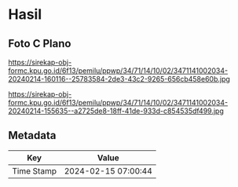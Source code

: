 # Hasil

## Foto C Plano

https://sirekap-obj-formc.kpu.go.id/6f13/pemilu/ppwp/34/71/14/10/02/3471141002034-20240214-160116--25783584-2de3-43c2-9265-656cb458e60b.jpg

https://sirekap-obj-formc.kpu.go.id/6f13/pemilu/ppwp/34/71/14/10/02/3471141002034-20240214-155635--a2725de8-18ff-41de-933d-c854535df499.jpg


## Metadata

| Key        | Value               |
| ---------- | ------------------- |
| Time Stamp | 2024-02-15 07:00:44 |



